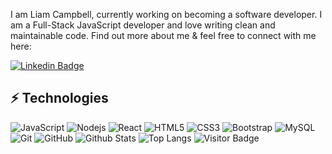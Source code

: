 

I am Liam Campbell, currently working on becoming a software developer. I am a Full-Stack JavaScript developer and love writing clean and maintainable code. Find out more about me & feel free to connect with me here:

[![Linkedin Badge](https://img.shields.io/badge/-lcmpbll-blue?style=flat-square&logo=Linkedin&logoColor=white&link=https://www.linkedin.com/in/ludehsar/)](https://www.linkedin.com/in/liam-campbell-portland/)




## ⚡ Technologies

![JavaScript](https://img.shields.io/badge/-JavaScript-black?style=flat-square&logo=javascript)
![Nodejs](https://img.shields.io/badge/-Nodejs-black?style=flat-square&logo=Node.js)
![React](https://img.shields.io/badge/-React-black?style=flat-square&logo=react)
![HTML5](https://img.shields.io/badge/-HTML5-E34F26?style=flat-square&logo=html5&logoColor=white)
![CSS3](https://img.shields.io/badge/-CSS3-1572B6?style=flat-square&logo=css3)
![Bootstrap](https://img.shields.io/badge/-Bootstrap-563D7C?style=flat-square&logo=bootstrap)
![MySQL](https://img.shields.io/badge/-MySQL-black?style=flat-square&logo=mysql)
![Git](https://img.shields.io/badge/-Git-black?style=flat-square&logo=git)
![GitHub](https://img.shields.io/badge/-GitHub-181717?style=flat-square&logo=github)
![Github Stats](https://github-readme-stats.vercel.app/api?username=lcmpbll&count_private=true&show_icons=true&include_all_commits=true)
![Top Langs](https://github-readme-stats.vercel.app/api/top-langs/?username=lcmpbll&hide=TeX&layout=compact)
![Visitor Badge](https://visitor-badge.laobi.icu/badge?page_id=lcmpbll.lcmpbll)
